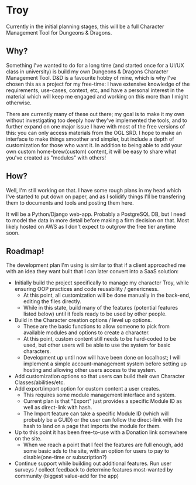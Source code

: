 # Troy

Currently in the initial planning stages, this will be a full Character Management Tool for Dungeons & Dragons. 

## Why?

Something I've wanted to do for a long time (and started once for a UI/UX class in university) is build my own Dungeons & Dragons Character Management Tool. D&D is a favourite hobby of mine, which is why I've chosen this as a project for my free-time: I have extensive knowledge of the requirements, use-cases, context, etc, and have a personal interest in the material which will keep me engaged and working on this more than I might otherwise. 

There are currently many of these out there; my goal is to make it my own without investigating too deeply how they've implemented the tools, and to further expand on one major issue I have with most of the free versions of this: you can only access materials from the OGL SRD. I hope to make an interface to make things smoother and simpler, but include a depth of customization for those who want it. In addition to being able to add your own custom home-brew(custom) content, it will be easy to share what you've created as "modules" with others! 

## How?

Well, I'm still working on that. I have some rough plans in my head which I've started to put down on paper, and as I solidify things I'll be transfering them to documents and tools and posting them here. 

It will be a Python/Django web-app. Probably a PostgreSQL DB, but I need to model the data in more detail before making a firm decision on that. Most likely hosted on AWS as I don't expect to outgrow the free tier anytime soon. 

## Roadmap!

The development plan I'm using is similar to that if a client approached me with an idea they want built that I can later convert into a SaaS solution: 
* Initially build the project specifically to manage my character Troy, while ensuring OOP practices and code reusability / genericness.
  * At this point, all customization will be done manually in the back-end, editing the files directly.
  * While in this state, build many of the features (potential features listed below) until it feels ready to be used by other people.
* Build in the Character creation options / level up options.
  * These are the basic functions to allow someone to pick from available modules and options to create a character.
  * At this point, custom content still needs to be hard-coded to be used, but other users will be able to use the system for basic characters.
  * Development up until now will have been done on localhost; I will implement a simple account-management system before setting up hosting and allowing other users access to the system.
* Add customization options so that users can build their own Character Classes/abilities/etc.
* Add export/import option for custom content a user creates.
  * This requires some module management interface and system. 
  * Current plan is that "Export" just provides a specific Module ID as well as direct-link with hash. 
  * The Import feature can take a specific Module ID (which will probably be a GUID) or the user can follow the direct-link with the hash to land on a page that imports the module for them.
* Up to this point it has been free-to-use with a Donation link somewhere on the site. 
  * When we reach a point that I feel the features are full enough, add some basic ads to the site, with an option for users to pay to disable(one-time or subscription?)
* Continue support while building out additional features. Run user surveys / collect feedback to determine features most-wanted by community (biggest value-add for the app)
